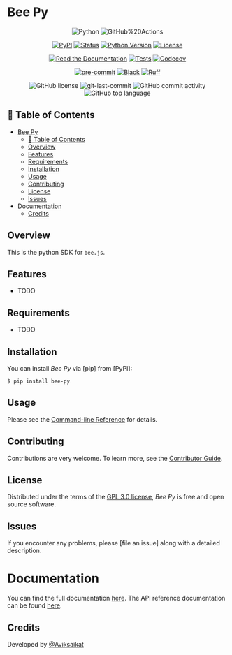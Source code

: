 # Bee Py

<div align="center">
    <p align="center">
        <img src="https://img.shields.io/badge/Python-3776AB.svg?style=flat&logo=Python&logoColor=white" alt="Python" />
        <img src="https://img.shields.io/badge/GitHub%20Actions-2088FF.svg?style=flat&logo=GitHub-Actions&logoColor=white" alt="GitHub%20Actions" />
    </p>
<p align="center">
    <a href="https://pypi.org/project/bee-py/"><img src="https://img.shields.io/pypi/v/bee-py.svg" alt="PyPI"></a>
    <a href="https://pypi.org/project/bee-py/"><img src="https://img.shields.io/pypi/status/bee-py.svg" alt="Status"></a>
    <a href="https://pypi.org/project/bee-py/"><img src="https://img.shields.io/pypi/pyversions/bee-py" alt="Python Version"></a>
    <a href="https://pypi.org/project/bee-py/"><img src="https://img.shields.io/pypi/l/bee-py" alt="License"></a>
</p>

<p align="center">
    <a href="https://bee-py.readthedocs.io/"><img src="https://img.shields.io/readthedocs/bee-py/latest.svg?label=Read%20the%20Docs" alt="Read the Documentation"></a>
    <a href="https://github.com/aviksaikat/bee-py/actions?workflow=Tests"><img src="https://github.com/aviksaikat/bee-py/workflows/Tests/badge.svg" alt="Tests"></a>
    <a href="https://app.codecov.io/gh/aviksaikat/bee-py"><img src="https://codecov.io/gh/aviksaikat/bee-py/branch/main/graph/badge.svg" alt="Codecov"></a>
</p>

<p align="center">
    <a href="https://github.com/pre-commit/pre-commit"><img src="https://img.shields.io/badge/pre--commit-enabled-brightgreen?logo=pre-commit&logoColor=white" alt="pre-commit"></a>
    <a href="https://github.com/psf/black"><img src="https://img.shields.io/badge/code%20style-black-000000.svg" alt="Black"></a>
    <a href="https://github.com/astral-sh/ruff"><img src="https://img.shields.io/endpoint?url=https://raw.githubusercontent.com/astral-sh/ruff/main/assets/badge/v2.json" alt="Ruff" style="max-width:100%;"></a>
</p>
    <img src="https://img.shields.io/github/license/alienrobotninja/bee-py?style=flat&color=5D6D7E" alt="GitHub license" />
    <img src="https://img.shields.io/github/last-commit/alienrobotninja/bee-py?style=flat&color=5D6D7E" alt="git-last-commit" />
    <img src="https://img.shields.io/github/commit-activity/m/alienrobotninja/bee-py?style=flat&color=5D6D7E" alt="GitHub commit activity" />
    <img src="https://img.shields.io/github/languages/top/alienrobotninja/bee-py?style=flat&color=5D6D7E" alt="GitHub top language" />
</div>

## 📖 Table of Contents

- [Bee Py](#bee-py)
  - [📖 Table of Contents](#-table-of-contents)
  - [Overview](#overview)
  - [Features](#features)
  - [Requirements](#requirements)
  - [Installation](#installation)
  - [Usage](#usage)
  - [Contributing](#contributing)
  - [License](#license)
  - [Issues](#issues)
- [Documentation](#documentation)
  - [Credits](#credits)

## Overview

This is the python SDK for `bee.js`.

## Features

- TODO

## Requirements

- TODO

## Installation

You can install _Bee Py_ via \[pip\] from \[PyPI\]:

```console
$ pip install bee-py
```

## Usage

Please see the [Command-line Reference] for details.

## Contributing

Contributions are very welcome.
To learn more, see the [Contributor Guide].

## License

Distributed under the terms of the [GPL 3.0 license][license],
_Bee Py_ is free and open source software.

## Issues

If you encounter any problems,
please \[file an issue\] along with a detailed description.

# Documentation

You can find the full documentation [here](https://bee-js.ethswarm.org/docs). The API reference documentation can be found [here](https://bee-js.ethswarm.org/docs/api).

## Credits

Developed by [@Aviksaikat](https://github.com/aviksaikat)

<!-- github-only -->

[command-line reference]: https://bee-py.readthedocs.io/en/latest/usage.html
[contributor guide]: https://github.com/aviksaikat/bee-py/blob/main/CONTRIBUTING.md
[license]: https://github.com/aviksaikat/bee-py/blob/main/LICENSE
